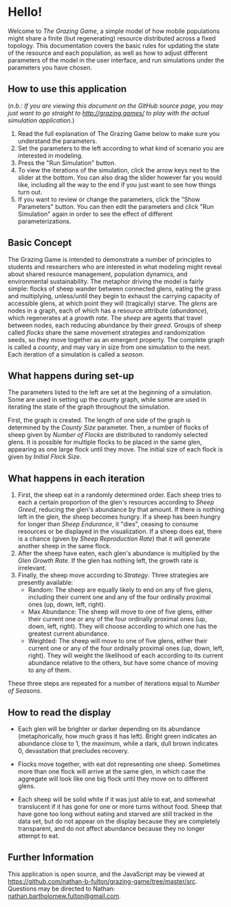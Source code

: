 # Hello!

Welcome to _The Grazing Game_, a simple model of how mobile populations might share a finite (but regenerating) resource distributed across a fixed topology. This documentation covers the basic rules for updating the state of the resource and each population, as well as how to adjust different parameters of the model in the user interface, and run simulations under the parameters you have chosen.

## How to use this application

(_n.b.: If you are viewing this document on the GitHub source page, you may just want to go straight to http://grazing.games/ to play with the actual simulation application._)

1. Read the full explanation of The Grazing Game below to make sure you understand the parameters.
1. Set the parameters to the left according to what kind of scenario you are interested in modeling.
1. Press the "Run Simulation" button.
1. To view the iterations of the simulation, click the arrow keys next to the slider at the bottom. You can also drag the slider however far you would like, including all the way to the end if you just want to see how things turn out.
1. If you want to review or change the parameters, click the "Show Parameters" button. You can then edit the parameters and click "Run Simulation" again in order to see the effect of different parameterizations.

## Basic Concept

The Grazing Game is intended to demonstrate a number of principles to students and researchers who are interested in what modeling might reveal about shared resource management, population dynamics, and environmental sustainability. The metaphor driving the model is fairly simple: flocks of sheep wander between connected glens, eating the grass and multiplying, unless/until they begin to exhaust the carrying capacity of accessible glens, at which point they will (tragically) starve. The _glens_ are nodes in a graph, each of which has a resource attribute (_abundance_), which regenerates at a _growth rate_. The _sheep_ are agents that travel between nodes, each reducing abundance by their _greed_. Groups of sheep called _flocks_ share the same movement strategies and randomization seeds, so they move together as an emergent property. The complete graph is called a _county_, and may vary in size from one simulation to the next. Each iteration of a simulation is called a _season_.

## What happens during set-up

The parameters listed to the left are set at the beginning of a simulation. Some are used in setting up the county graph, while some are used in iterating the state of the graph throughout the simulation.

First, the graph is created. The length of one side of the graph is determined by the _County Size_ parameter. Then, a number of flocks of sheep given by _Number of Flocks_ are distributed to randomly selected glens. It is possible for multiple flocks to be placed in the same glen, appearing as one large flock until they move. The initial size of each flock is given by _Initial Flock Size_.

## What happens in each iteration

1. First, the sheep eat in a randomly determined order. Each sheep tries to each a certain proportion of the glen's resources according to _Sheep Greed_, reducing the glen's abundance by that amount. If there is nothing left in the glen, the sheep becomes hungry. If a sheep has been hungry for longer than _Sheep Endurance_, it "dies", ceasing to consume resources or be displayed in the visualization. If a sheep does eat, there is a chance (given by _Sheep Reproduction Rate_) that it will generate another sheep in the same flock.
1. After the sheep have eaten, each glen's abundance is multiplied by the _Glen Growth Rate_. If the glen has nothing left, the growth rate is irrelevant.
1. Finally, the sheep move according to _Strategy_. Three strategies are presently available:
   * Random: The sheep are equally likely to end on any of five glens, including their current one and any of the four ordinally proximal ones (up, down, left, right).
   * Max Abundance: The sheep will move to one of five glens, either their current one or any of the four ordinally proximal ones (up, down, left, right). They will choose according to which one has the greatest current abundance.
   * Weighted: The sheep will move to one of five glens, either their current one or any of the four ordinally proximal ones (up, down, left, right). They will weight the likelihood of each according to its current abundance relative to the others, but have some chance of moving to any of them.

These three steps are repeated for a number of iterations equal to _Number of Seasons_.

## How to read the display

* Each glen will be brighter or darker depending on its abundance (metaphorically, how much grass it has left). Bright green indicates an abundance close to 1, the maximum, while a dark, dull brown indicates 0, devastation that precludes recovery.

* Flocks move together, with eat dot representing one sheep. Sometimes more than one flock will arrive at the same glen, in which case the aggregate will look like one big flock until they move on to different glens.

* Each sheep will be solid white if it was just able to eat, and somewhat translucent if it has gone for one or more turns without food. Sheep that have gone too long without eating and starved are still tracked in the data set, but do not appear on the display because they are completely transparent, and do not affect abundance because they no longer attempt to eat.

## Further Information

This application is open source, and the JavaScript may be viewed at https://github.com/nathan-b-fulton/grazing-game/tree/master/src. Questions may be directed to Nathan: nathan.bartholomew.fulton@gmail.com.

<br>